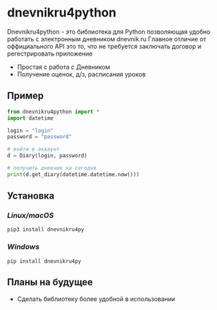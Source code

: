 # dnevnikru4python

Dnevnikru4python - это библиотека для Python позволяющая удобно работать с электронным дневником dnevnik.ru
Главное отличие от оффициального API это то, что не требуется заключать договор и регестрировать приложение  

- Простая с работа с Дневником
- Получение оценок, д/з, расписания уроков 

## Пример

```python
from dnevnikru4python import * 
import datetime

login = "login"
password = "password"

# войти в аккаунт
d = Diary(login, password)

# получить дневник на сегодня
print(d.get_diary(datetime.datetime.now()))
```

## Установка
### *Linux/macOS*
```
pip3 install dnevnikru4py
```
### *Windows*
```
pip install dnevnikru4py
```

## Планы на будущее
- Сделать библиотеку более удобной в использовании

